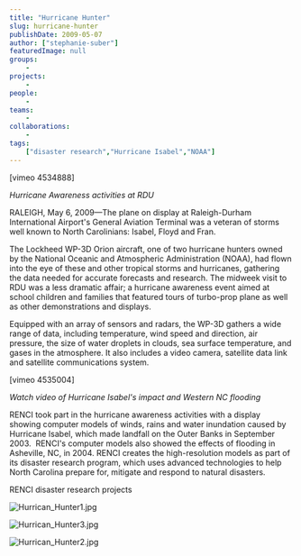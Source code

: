 ```yaml
---
title: "Hurricane Hunter"
slug: hurricane-hunter
publishDate: 2009-05-07
author: ["stephanie-suber"]
featuredImage: null
groups:
    - 
projects:
    - 
people:
    - 
teams: 
    - 
collaborations:
    - 
tags:
    ["disaster research","Hurricane Isabel","NOAA"]
---
```

<p>[vimeo 4534888]</p>
<p><em>Hurricane Awareness activities at RDU</em></p>
<p>RALEIGH, May 6, 2009—The plane on display at Raleigh-Durham International Airport's General Aviation Terminal was a veteran of storms well known to North Carolinians: Isabel, Floyd and Fran.</p>
<p>The Lockheed WP-3D Orion aircraft, one of two hurricane hunters owned by the National Oceanic and Atmospheric Administration (NOAA), had flown into the eye of these and other tropical storms and hurricanes, gathering the data needed for accurate forecasts and research. The midweek visit to RDU was a less dramatic affair; a hurricane awareness event aimed at school children and families that featured tours of turbo-prop plane as well as other demonstrations and displays.</p>
<p>Equipped with an array of sensors and radars, the WP-3D gathers a wide range of data, including temperature, wind speed and direction, air pressure, the size of water droplets in clouds, sea surface temperature, and gases in the atmosphere. It also includes a video camera, satellite data link and satellite communications system.</p>
<p>[vimeo 4535004]</p>
<p><em>Watch video of Hurricane Isabel's impact and Western NC flooding</em></p>
<p>RENCI took part in the hurricane awareness activities with a display showing computer models of winds, rains and water inundation caused by Hurricane Isabel, which made landfall on the Outer Banks in September 2003.  RENCI's computer models also showed the effects of flooding in Asheville, NC, in 2004. RENCI creates the high-resolution models as part of its disaster research program, which uses advanced technologies to help North Carolina prepare for, mitigate and respond to natural disasters.</p>
<p>RENCI disaster research projects</p>
<p><img src="http://farm4.static.flickr.com/3375/3511325876_3c3ee3991f.jpg" alt="Hurrican_Hunter1.jpg" /></p>
<p><img src="http://farm4.static.flickr.com/3094/3511326098_09da82cc16.jpg" alt="Hurrican_Hunter3.jpg" /></p>
<p><img src="http://farm4.static.flickr.com/3641/3510517335_d172f69e15.jpg" alt="Hurrican_Hunter2.jpg" /></p>


